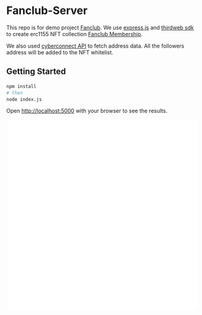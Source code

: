 # Fanclub-Server

This repo is for demo project [Fanclub](https://github.com/BruceWangyq/Fanclub-demo). We use [express.js](https://expressjs.com/) and [thirdweb sdk](https://thirdweb.com/) to create erc1155 NFT collection [Fanclub Membership](https://testnets.opensea.io/collection/fanclub-membership-v2).

We also used [cyberconnect API](https://api.cybertino.io/connect/graphiql) to fetch address data. All the followers address will be added to the NFT whitelist.

## Getting Started

```bash
npm install
# then
node index.js
```

Open [http://localhost:5000](http://localhost:5000) with your browser to see the results.

<p align="center">
<img src="./assets/cyberconnect-white.png" width="500" >
</p>
